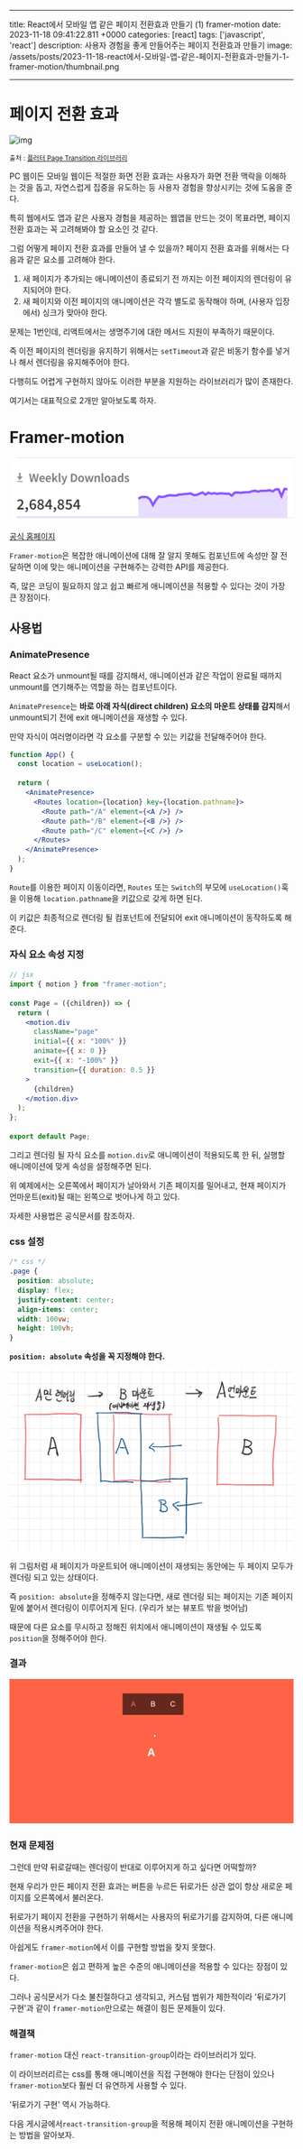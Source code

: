 

---
title: React에서 모바일 앱 같은 페이지 전환효과 만들기 (1) framer-motion
date: 2023-11-18 09:41:22.811 +0000
categories: [react]
tags: ['javascript', 'react']
description: 사용자 경험을 좋게 만들어주는 페이지 전환효과 만들기
image: /assets/posts/2023-11-18-react에서-모바일-앱-같은-페이지-전환효과-만들기-1-framer-motion/thumbnail.png

---

# 페이지 전환 효과

<img alt="img" src="https://www.yasinilhan.com/page_transition/transition.gif"  width="240"/>

<small>출처 : [플러터 Page Transition 라이브러리](https://pub.dev/packages/page_transition)</small>

PC 웹이든 모바일 웹이든 적절한 화면 전환 효과는 사용자가 화면 전환 맥락을 이해하는 것을 돕고, 자연스럽게 집중을 유도하는 등 사용자 경험을 향상시키는 것에 도움을 준다.

특히 웹에서도 앱과 같은 사용자 경험을 제공하는 웹앱을 만드는 것이 목표라면, 페이지 전환 효과는 꼭 고려해봐야 할 요소인 것 같다.

그럼 어떻게 페이지 전환 효과를 만들어 낼 수 있을까?
페이지 전환 효과를 위해서는 다음과 같은 요소를 고려해야 한다.

1. 새 페이지가 추가되는 애니메이션이 종료되기 전 까지는 이전 페이지의 렌더링이 유지되어야 한다.
2. 새 페이지와 이전 페이지의 애니메이션은 각각 별도로 동작해야 하며, (사용자 입장에서) 싱크가 맞아야 한다.

문제는 1번인데, 리액트에서는 생명주기에 대한 메서드 지원이 부족하기 때문이다.

즉 이전 페이지의 렌더링을 유지하기 위해서는 `setTimeout`과 같은 비동기 함수를 넣거나 해서 렌더링을 유지해주어야 한다.

다행히도 어렵게 구현하지 않아도 이러한 부분을 지원하는 라이브러리가 많이 존재한다.

여기서는 대표적으로 2개만 알아보도록 하자.

# Framer-motion

![img](/assets/posts/2023-11-18-react에서-모바일-앱-같은-페이지-전환효과-만들기-1-framer-motion/img0.png)

[공식 홈페이지](https://www.framer.com/motion/)

`Framer-motion`은 복잡한 애니메이션에 대해 잘 알지 못해도 컴포넌트에 속성만 잘 전달하면 이에 맞는 애니메이션을 구현해주는 강력한 API를 제공한다.

즉, 많은 코딩이 필요하지 않고 쉽고 빠르게 애니메이션을 적용할 수 있다는 것이 가장 큰 장점이다.

## 사용법
### AnimatePresence

React 요소가 unmount될 때를 감지해서, 애니메이션과 같은 작업이 완료될 때까지 unmount를 연기해주는 역할을 하는 컴포넌트이다.

`AnimatePresence`는 **바로 아래 자식(direct children) 요소의 마운트 상태를 감지**해서 unmount되기 전에 exit 애니메이션을 재생할 수 있다.

만약 자식이 여러명이라면 각 요소를 구분할 수 있는 키값을 전달해주어야 한다.

```jsx
function App() {
  const location = useLocation();

  return (
    <AnimatePresence>
      <Routes location={location} key={location.pathname}>
        <Route path="/A" element={<A />} />
        <Route path="/B" element={<B />} />
        <Route path="/C" element={<C />} />
      </Routes>
    </AnimatePresence>
  );
}
```

`Route`를 이용한 페이지 이동이라면, `Routes` 또는 `Switch`의 부모에 `useLocation()`훅을 이용해 `location.pathname`을 키값으로 갖게 하면 된다.

이 키값은 최종적으로 렌더링 될 컴포넌트에 전달되어 exit 애니메이션이 동작하도록 해준다.

### 자식 요소 속성 지정
```jsx
// jsx
import { motion } from "framer-motion";

const Page = ({children}) => {
  return (
    <motion.div
      className="page"
      initial={{ x: "100%" }}
      animate={{ x: 0 }}
      exit={{ x: "-100%" }}
      transition={{ duration: 0.5 }}
    >
      {children}
    </motion.div>
  );
};

export default Page;
```

그리고 렌더링 될 자식 요소를 `motion.div`로 애니메이션이 적용되도록 한 뒤, 실행할 애니메이션에 맞게 속성을 설정해주면 된다.

위 예제에서는 오른쪽에서 페이지가 날아와서 기존 페이지를 밀어내고, 현재 페이지가 언마운트(exit)될 때는 왼쪽으로 벗어나게 하고 있다.

자세한 사용법은 공식문서를 참조하자.

### css 설정

```css
/* css */
.page {
  position: absolute;
  display: flex;
  justify-content: center;
  align-items: center;
  width: 100vw;
  height: 100vh;
}
```

**`position: absolute` 속성을 꼭 지정해야 한다.**

![img](/assets/posts/2023-11-18-react에서-모바일-앱-같은-페이지-전환효과-만들기-1-framer-motion/img1.png)

위 그림처럼 새 페이지가 마운트되어 애니메이션이 재생되는 동안에는 두 페이지 모두가 렌더링 되고 있는 상태이다.

즉 `position: absolute`을 정해주지 않는다면, 새로 렌더링 되는 페이지는 기존 페이지 밑에 붙어서 렌더링이 이루어지게 된다. (우리가 보는 뷰포트 밖을 벗어남)

때문에 다른 요소를 무시하고 정해진 위치에서 애니메이션이 재생될 수 있도록 `position`을 정해주어야 한다.

### 결과
![img](/assets/posts/2023-11-18-react에서-모바일-앱-같은-페이지-전환효과-만들기-1-framer-motion/img2.png)

### 현재 문제점

그런데 만약 뒤로갈때는 렌더링이 반대로 이루어지게 하고 싶다면 어떡할까?

현재 우리가 만든 페이지 전환 효과는 버튼을 누르든 뒤로가든 상관 없이 항상 새로운 페이지를 오른쪽에서 불러온다.

뒤로가기 페이지 전환을 구현하기 위해서는 사용자의 뒤로가기를 감지하여, 다른 애니메이션을 적용시켜주어야 한다.

아쉽게도 `framer-motion`에서 이를 구현할 방법을 찾지 못했다.

`framer-motion`은 쉽고 편하게 높은 수준의 애니메이션을 적용할 수 있다는 장점이 있다.

그러나 공식문서가 다소 불친절하다고 생각되고, 커스텀 범위가 제한적이라 '뒤로가기 구현'과 같이 `framer-motion`만으로는 해결이 힘든 문제들이 있다.

### 해결책

`framer-motion` 대신 `react-transition-group`이라는 라이브러리가 있다.

이 라이브러리르는 css를 통해 애니메이션을 직접 구현해야 한다는 단점이 있으나 `framer-motion`보다 훨씬 더 유연하게 사용할 수 있다.

'뒤로가기 구현' 역시 가능하다.

다음 게시글에서`react-transition-group`을 적용해 페이지 전환 애니메이션을 구현하는 방법을 알아보자.

        
